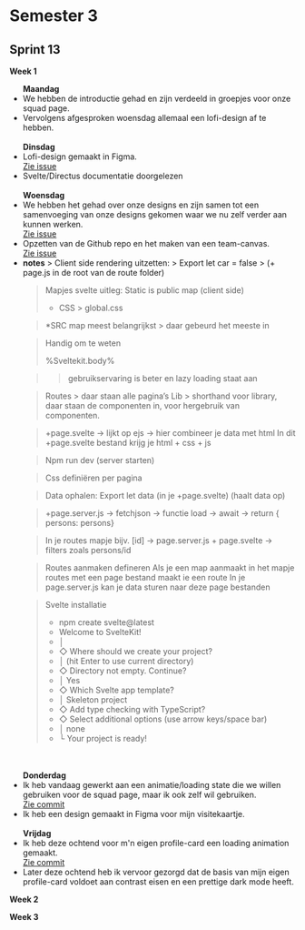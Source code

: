 <h1>Semester 3</h1>

<h2>Sprint 13</h2>

<b>Week 1</b>
<ul>
  <b>Maandag</b>
  <li> We hebben de introductie gehad en zijn verdeeld in groepjes voor onze squad page. </li>
  <li> Vervolgens afgesproken woensdag allemaal een lofi-design af te hebben. </li> 
  <br>
  <b>Dinsdag</b>
  <li> Lofi-design gemaakt in Figma. </li> <a href='https://github.com/rutgerkock/your-tribe-for-life-squad-page/issues/1'>Zie issue</a>
  <li> Svelte/Directus documentatie doorgelezen </li>
  <br>
  <b>Woensdag</b>
  <li> We hebben het gehad over onze designs en zijn samen tot een samenvoeging van onze designs gekomen waar we nu zelf verder aan kunnen werken. </li> <a 
  href='https://github.com/rutgerkock/your-tribe-for-life-squad-page/issues/1](https://github.com/users/rutgerkock/projects/7?pane=issue&itemId=78311249'>Zie issue</a>
  <li> Opzetten van de Github repo en het maken van een team-canvas. </li> <a href='https://github.com/users/rutgerkock/projects/7/views/1?pane=issue&itemId=78310746'>Zie issue</a>
  <li>
    <b>notes</b>
>     Client side rendering uitzetten:
> Export let car = false
> (+ page.js in de root van de route folder) 


> Mapjes svelte uitleg:
> Static is public map (client side) 
> - CSS >  global.css

> *SRC map meest belangrijkst > daar gebeurd het meeste in 


> Handig om te weten
> <body data-sveltekit-preload-data=“hover”>
>       %Sveltekit.body%
> </body>

> > gebruikservaring is beter en lazy loading staat aan

> Routes > daar staan alle pagina’s
> Lib > shorthand voor library, daar staan de componenten in, voor hergebruik van componenten.

> +page.svelte -> lijkt op ejs -> hier combineer je data met html
> In dit +page.svelte bestand krijg je html + css + js

> Npm run dev (server starten)

> Css definiëren per pagina


> Data ophalen:
> Export let data (in je +page.svelte) (haalt data op)

> +page.server.js -> fetchjson -> functie load -> await -> return { persons: persons}

> In je routes mapje bijv. [id] -> page.server.js + page.svelte -> filters zoals persons/id

> Routes aanmaken defineren
> Als je een map aanmaakt in het mapje routes met een page bestand maakt ie een route
> In je page.server.js kan je data sturen naar deze page bestanden


> Svelte installatie
> * npm create svelte@latest
> * Welcome to SvelteKit!
> * │
> * ◇  Where should we create your project?
> * │    (hit Enter to use current directory)
> * ◇  Directory not empty. Continue?
> * │  Yes
> * ◇  Which Svelte app template?
> * │  Skeleton project
> * ◇  Add type checking with TypeScript?
> * ◇  Select additional options (use arrow keys/space bar)
> * │  none
> * └  Your project is ready!

  </li>
  <br>
  <br>
  <b>Donderdag</b>
  <li> Ik heb vandaag gewerkt aan een animatie/loading state die we willen gebruiken voor de squad page, maar ik ook zelf wil gebruiken. </li> <a href='https://github.com/rutgerkock/your-tribe- 
  for-life-profile-card/commit/8c64582d2b32e64710412be7ff628fc1267759f8'>Zie commit</a>
  <li> Ik heb een design gemaakt in Figma voor mijn visitekaartje.</li>
  <br>
  <b>Vrijdag</b>
  <li> Ik heb deze ochtend voor m'n eigen profile-card een loading animation gemaakt. </li> <a href='https://github.com/rutgerkock/your-tribe-for-life-profile-card/commit/40ab1d1367e0e61907de709e8a4ff8e77d426ef2'>Zie commit</a>
  <li>Later deze ochtend heb ik vervoor gezorgd dat de basis van mijn eigen profile-card voldoet aan contrast eisen en een prettige dark mode heeft.</li>
</ul>

<b>Week 2</b>

<b>Week 3</b>
